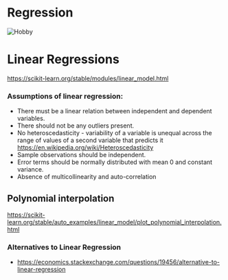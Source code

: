 # Regression

![Hobby](https://imgs.xkcd.com/comics/extrapolating.png)

# Linear Regressions
https://scikit-learn.org/stable/modules/linear_model.html

### Assumptions of linear regression: 

* There must be a linear relation between independent and dependent variables. 
* There should not be any outliers present. 
* No heteroscedasticity - variability of a variable is unequal across the range of values of a second variable that predicts it
  https://en.wikipedia.org/wiki/Heteroscedasticity
* Sample observations should be independent. 
* Error terms should be normally distributed with mean 0 and constant variance. 
* Absence of multicollinearity and auto-correlation

## Polynomial interpolation
https://scikit-learn.org/stable/auto_examples/linear_model/plot_polynomial_interpolation.html

### Alternatives to Linear Regression
* https://economics.stackexchange.com/questions/19456/alternative-to-linear-regression

